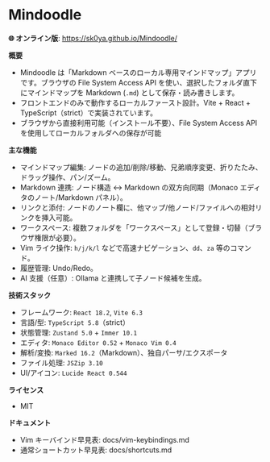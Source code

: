 # Mindoodle

**🌐 オンライン版**: <https://sk0ya.github.io/Mindoodle/>

**概要**

- Mindoodle は「Markdown ベースのローカル専用マインドマップ」アプリです。ブラウザの File System Access API を使い、選択したフォルダ直下にマインドマップを Markdown (`.md`) として保存・読み書きします。
- フロントエンドのみで動作するローカルファースト設計。Vite + React + TypeScript（strict）で実装されています。
- ブラウザから直接利用可能（インストール不要）、File System Access API を使用してローカルフォルダへの保存が可能

**主な機能**

- マインドマップ編集: ノードの追加/削除/移動、兄弟順序変更、折りたたみ、ドラッグ操作、パン/ズーム。
- Markdown 連携: ノード構造 ↔ Markdown の双方向同期（Monaco エディタのノート/Markdown パネル）。
- リンクと添付: ノードのノート欄に、他マップ/他ノード/ファイルへの相対リンクを挿入可能。
- ワークスペース: 複数フォルダを「ワークスペース」として登録・切替（ブラウザ権限が必要）。
- Vim ライク操作: `h/j/k/l` などで高速ナビゲーション、`dd`、`za` 等のコマンド。
- 履歴管理: Undo/Redo。
- AI 支援（任意）: Ollama と連携して子ノード候補を生成。

**技術スタック**

- フレームワーク: `React 18.2`, `Vite 6.3`
- 言語/型: `TypeScript 5.8`（strict）
- 状態管理: `Zustand 5.0` + `Immer 10.1`
- エディタ: `Monaco Editor 0.52` + `Monaco Vim 0.4`
- 解析/変換: `Marked 16.2`（Markdown）、独自パーサ/エクスポータ
- ファイル処理: `JSZip 3.10`
- UI/アイコン: `Lucide React 0.544`

**ライセンス**

- MIT

**ドキュメント**

- Vim キーバインド早見表: docs/vim-keybindings.md
- 通常ショートカット早見表: docs/shortcuts.md
